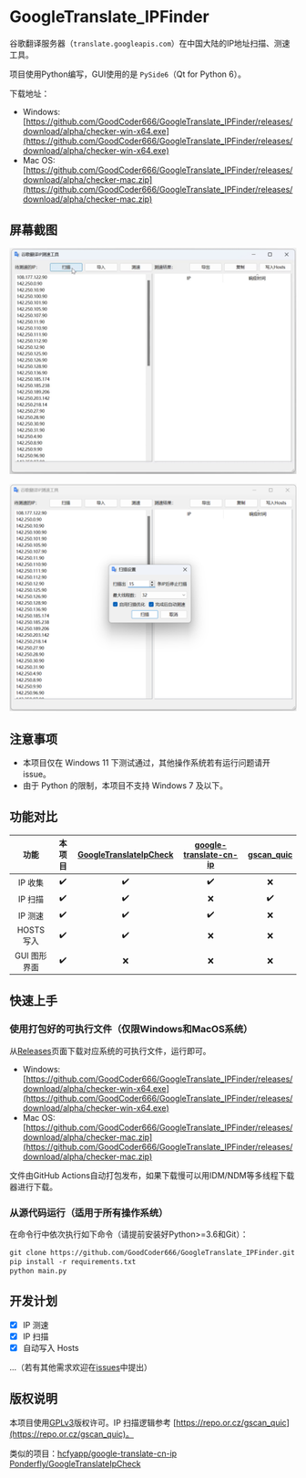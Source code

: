 # GoogleTranslate_IPFinder

谷歌翻译服务器（`translate.googleapis.com`）在中国大陆的IP地址扫描、测速工具。

项目使用Python编写，GUI使用的是 `PySide6`（Qt for Python 6）。

下载地址：

- Windows: [https://github.com/GoodCoder666/GoogleTranslate_IPFinder/releases/download/alpha/checker-win-x64.exe](https://github.com/GoodCoder666/GoogleTranslate_IPFinder/releases/download/alpha/checker-win-x64.exe)
- Mac OS: [https://github.com/GoodCoder666/GoogleTranslate_IPFinder/releases/download/alpha/checker-mac.zip](https://github.com/GoodCoder666/GoogleTranslate_IPFinder/releases/download/alpha/checker-mac.zip)

## 屏幕截图

![](screenshots/1.gif)

![](screenshots/2.png)

## 注意事项

- 本项目仅在 Windows 11 下测试通过，其他操作系统若有运行问题请开 issue。
- 由于 Python 的限制，本项目不支持 Windows 7 及以下。

## 功能对比

|     功能     |       本项目       | [GoogleTranslateIpCheck](https://github.com/Ponderfly/GoogleTranslateIpCheck) | [google-translate-cn-ip](https://github.com/hcfyapp/google-translate-cn-ip) | [gscan_quic](https://github.com/Kisesy/gscan_quic) |
| :----------: | :----------------: | :----------------------------------------------------------: | :----------------------------------------------------------: | :------------------------------------------------: |
|   IP 收集    | :heavy_check_mark: |                      :heavy_check_mark:                      |                      :heavy_check_mark:                      |                        :x:                         |
|   IP 扫描    | :heavy_check_mark: |                      :heavy_check_mark:                      |                             :x:                              |                 :heavy_check_mark:                 |
|   IP 测速    | :heavy_check_mark: |                      :heavy_check_mark:                      |                      :heavy_check_mark:                      |                        :x:                         |
|  HOSTS 写入  | :heavy_check_mark: |                      :heavy_check_mark:                      |                             :x:                              |                        :x:                         |
| GUI 图形界面 | :heavy_check_mark: |                             :x:                              |                             :x:                              |                        :x:                         |

## 快速上手

### 使用打包好的可执行文件（仅限Windows和MacOS系统）

从[Releases](https://github.com/GoodCoder666/GoogleTranslate_IPFinder/releases/tag/alpha)页面下载对应系统的可执行文件，运行即可。

- Windows: [https://github.com/GoodCoder666/GoogleTranslate_IPFinder/releases/download/alpha/checker-win-x64.exe](https://github.com/GoodCoder666/GoogleTranslate_IPFinder/releases/download/alpha/checker-win-x64.exe)
- Mac OS: [https://github.com/GoodCoder666/GoogleTranslate_IPFinder/releases/download/alpha/checker-mac.zip](https://github.com/GoodCoder666/GoogleTranslate_IPFinder/releases/download/alpha/checker-mac.zip)

文件由GitHub Actions自动打包发布，如果下载慢可以用IDM/NDM等多线程下载器进行下载。

### 从源代码运行（适用于所有操作系统）

在命令行中依次执行如下命令（请提前安装好Python>=3.6和Git）：

```shell
git clone https://github.com/GoodCoder666/GoogleTranslate_IPFinder.git
pip install -r requirements.txt
python main.py
```

## 开发计划

- [X] IP 测速
- [X] IP 扫描
- [x] 自动写入 Hosts

...（若有其他需求欢迎在[issues](https://github.com/GoodCoder666/GoogleTranslate_IPFinder/issues)中提出）

## 版权说明

本项目使用[GPLv3](https://github.com/GoodCoder666/GoogleTranslate_IPFinder/blob/main/LICENSE)版权许可。IP 扫描逻辑参考 [https://repo.or.cz/gscan_quic](https://repo.or.cz/gscan_quic)。

类似的项目：[hcfyapp/google-translate-cn-ip](https://github.com/hcfyapp/google-translate-cn-ip) [Ponderfly/GoogleTranslateIpCheck](https://github.com/Ponderfly/GoogleTranslateIpCheck)
